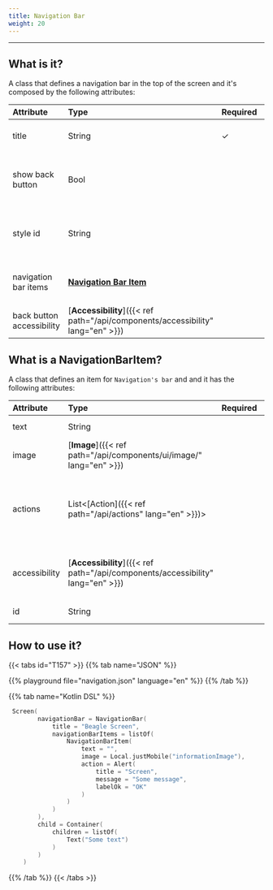 ```yaml
---
title: Navigation Bar
weight: 20
---
```


---

## **What is it?**

A class that defines a navigation bar in the top of the screen and it's composed by the following attributes:

| **Attribute**             | **Type**                                                | Required | Definition                                                                   |
| :------------------------ | :------------------------------------------------------ | :------- | :--------------------------------------------------------------------------- |
| title                     | String                                                  | ✓        | Title for the action/navigation's bar.                                       |
| show back button          | Bool                                                    |          | Enables the return bottom on the action/navigation's bar. Default is `true`. |
| style id                  | String                                                  |          | Allows local customization for the action/navigation's bar.                  |
| navigation bar items      | [**Navigation Bar Item**](#what-is-a-navigationbaritem) |          | Defines an item's list for the action/navigation's bar.                      |
| back button accessibility | [**Accessibility**]({{< ref path="/api/components/accessibility" lang="en" >}})            |          | Accessibility's informations of the backButton.                              |

## What is a NavigationBarItem?

A class that defines an item for `Navigation's bar` and and it has the following attributes:

| **Attribute** | **Type**                                     | Required | Definition                                                          |
| :------------ | :------------------------------------------- | :------- | :------------------------------------------------------------------ |
| text          | String                                       |          | Title for the bar's item.                                           |
| image         | [**Image**]({{< ref path="/api/components/ui/image/" lang="en" >}})  |          | Image for the bar's item.                                           |
| actions        | List&lt;[Action]({{< ref path="/api/actions" lang="en" >}})&gt;             |          | List of actions that can be done when you click on the navigations bar item. |
| accessibility | [**Accessibility**]({{< ref path="/api/components/accessibility" lang="en" >}}) |          | Accessibiliy's options for the navigation item.                     |
| id            | String                                       |          | Component's identifier.                                             |

## **How to use it?**

{{< tabs id="T157" >}}
{{% tab name="JSON" %}}

<!-- json-playground:navigation.json
{
   "_beagleComponent_":"beagle:screenComponent",
   "navigationBar":{
      "title":"Beagle Screen",
      "showBackButton":true,
      "navigationBarItems":[
         {
            "_beagleComponent_":"beagle:navigationBarItem",
            "text":"",
            "image":{
               "_beagleImagePath_":"local",
               "mobileId":"informationImage"
            },
            "action":{
               "_beagleAction_":"beagle:alert",
               "title":"Screen",
               "message":"Some message",
               "labelOk":"OK"
            }
         }
      ]
   },
   "child":{
      "_beagleComponent_":"beagle:container",
      "children":[
         {
            "_beagleComponent_":"beagle:text",
            "text":"Some text"
         }
      ]
   }
}
-->

{{% playground file="navigation.json" language="en" %}}
{{% /tab %}}

{{% tab name="Kotlin DSL" %}}

```kotlin
 Screen(
        navigationBar = NavigationBar(
            title = "Beagle Screen",
            navigationBarItems = listOf(
                NavigationBarItem(
                    text = "",
                    image = Local.justMobile("informationImage"),
                    action = Alert(
                        title = "Screen",
                        message = "Some message",
                        labelOk = "OK"
                    )
                )
            )
        ),
        child = Container(
            children = listOf(
                Text("Some text")
            )
        )
    )
```

{{% /tab %}}
{{< /tabs >}}
